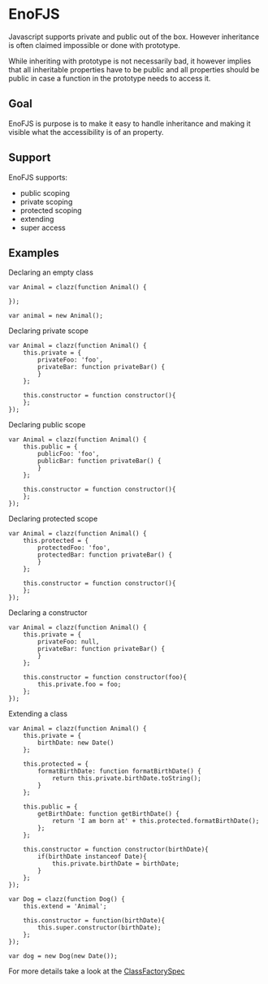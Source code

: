 EnoFJS
======
Javascript supports private and public out of the box. However
inheritance is often claimed impossible or done with prototype.

While inheriting with prototype is not necessarily bad, it
however implies that all inheritable properties have to be public
and all properties should be public in case a function in the
prototype needs to access it.

Goal
----
EnoFJS is purpose is to make it easy to handle inheritance and
making it visible what the accessibility is of an property.

Support
-------
EnoFJS supports:
 * public scoping
 * private scoping
 * protected scoping
 * extending
 * super access

Examples
--------
Declaring an empty class

    var Animal = clazz(function Animal() {

    });

    var animal = new Animal();
    
Declaring private scope

    var Animal = clazz(function Animal() {
        this.private = {
            privateFoo: 'foo',
            privateBar: function privateBar() {
            }
        };

        this.constructor = function constructor(){
        };
    });
    
Declaring public scope

    var Animal = clazz(function Animal() {
        this.public = {
            publicFoo: 'foo',
            publicBar: function privateBar() {
            }
        };

        this.constructor = function constructor(){
        };
    });

Declaring protected scope

    var Animal = clazz(function Animal() {
        this.protected = {
            protectedFoo: 'foo',
            protectedBar: function privateBar() {
            }
        };

        this.constructor = function constructor(){
        };
    });

Declaring a constructor

    var Animal = clazz(function Animal() {
        this.private = {
            privateFoo: null,
            privateBar: function privateBar() {
            }
        };

        this.constructor = function constructor(foo){
            this.private.foo = foo;
        };
    });

Extending a class

    var Animal = clazz(function Animal() {
        this.private = {
            birthDate: new Date()
        };

        this.protected = {
            formatBirthDate: function formatBirthDate() {
                return this.private.birthDate.toString();
            }
        };

        this.public = {
            getBirthDate: function getBirthDate() {
                return 'I am born at' + this.protected.formatBirthDate();
            };
        };

        this.constructor = function constructor(birthDate){
            if(birthDate instanceof Date){
                this.private.birthDate = birthDate;
            }
        };
    });

    var Dog = clazz(function Dog() {
        this.extend = 'Animal';

        this.constructor = function(birthDate){
            this.super.constructor(birthDate);
        };
    });

    var dog = new Dog(new Date());

For more details take a look at the [ClassFactorySpec](test/spec/ClassFactorySpec.js)

